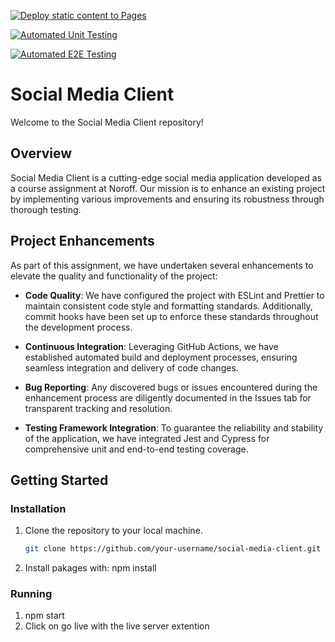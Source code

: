 
[![Deploy static content to Pages](https://github.com/martindyr/social-media-client/actions/workflows/pages.yml/badge.svg)](https://github.com/martindyr/social-media-client/actions/workflows/pages.yml)


[![Automated Unit Testing](https://github.com/martindyr/social-media-client/actions/workflows/unit-test.yml/badge.svg)](https://github.com/martindyr/social-media-client/actions/workflows/unit-test.yml)


[![Automated E2E Testing](https://github.com/martindyr/social-media-client/actions/workflows/e2e-test.yml/badge.svg)](https://github.com/martindyr/social-media-client/actions/workflows/e2e-test.yml)

# Social Media Client

Welcome to the Social Media Client repository!

## Overview
Social Media Client is a cutting-edge social media application developed as a course assignment at Noroff. Our mission is to enhance an existing project by implementing various improvements and ensuring its robustness through thorough testing.

## Project Enhancements
As part of this assignment, we have undertaken several enhancements to elevate the quality and functionality of the project:

- **Code Quality**: We have configured the project with ESLint and Prettier to maintain consistent code style and formatting standards. Additionally, commit hooks have been set up to enforce these standards throughout the development process.

- **Continuous Integration**: Leveraging GitHub Actions, we have established automated build and deployment processes, ensuring seamless integration and delivery of code changes.

- **Bug Reporting**: Any discovered bugs or issues encountered during the enhancement process are diligently documented in the Issues tab for transparent tracking and resolution.

- **Testing Framework Integration**: To guarantee the reliability and stability of the application, we have integrated Jest and Cypress for comprehensive unit and end-to-end testing coverage.

## Getting Started

### Installation

1. Clone the repository to your local machine.
   ```bash
   git clone https://github.com/your-username/social-media-client.git
2. Install pakages with: npm install

### Running

1. npm start
2. Click on go live with the live server extention